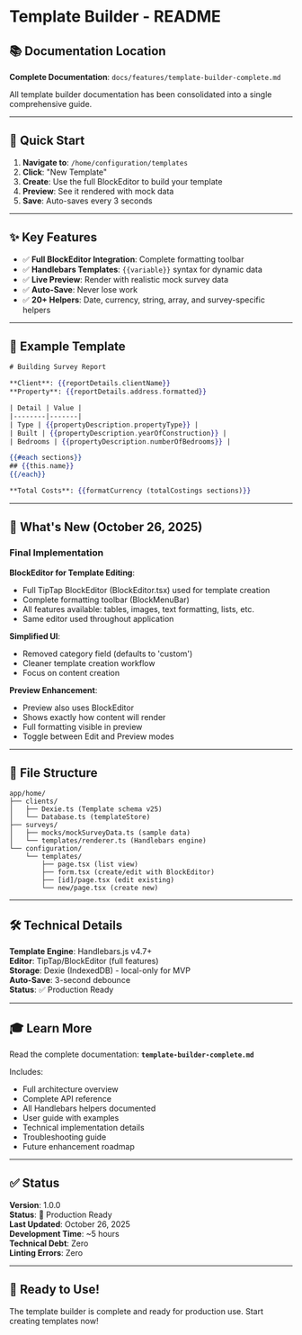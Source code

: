 # Template Builder - README

## 📚 Documentation Location

**Complete Documentation**: `docs/features/template-builder-complete.md`

All template builder documentation has been consolidated into a single comprehensive guide.

---

## 🚀 Quick Start

1. **Navigate to**: `/home/configuration/templates`
2. **Click**: "New Template"
3. **Create**: Use the full BlockEditor to build your template
4. **Preview**: See it rendered with mock data
5. **Save**: Auto-saves every 3 seconds

---

## ✨ Key Features

- ✅ **Full BlockEditor Integration**: Complete formatting toolbar
- ✅ **Handlebars Templates**: `{{variable}}` syntax for dynamic data
- ✅ **Live Preview**: Render with realistic mock survey data
- ✅ **Auto-Save**: Never lose work
- ✅ **20+ Helpers**: Date, currency, string, array, and survey-specific helpers

---

## 📖 Example Template

```handlebars
# Building Survey Report

**Client**: {{reportDetails.clientName}}
**Property**: {{reportDetails.address.formatted}}

| Detail | Value |
|--------|-------|
| Type | {{propertyDescription.propertyType}} |
| Built | {{propertyDescription.yearOfConstruction}} |
| Bedrooms | {{propertyDescription.numberOfBedrooms}} |

{{#each sections}}
## {{this.name}}
{{/each}}

**Total Costs**: {{formatCurrency (totalCostings sections)}}
```

---

## 🎯 What's New (October 26, 2025)

### Final Implementation

**BlockEditor for Template Editing**:
- Full TipTap BlockEditor (BlockEditor.tsx) used for template creation
- Complete formatting toolbar (BlockMenuBar)
- All features available: tables, images, text formatting, lists, etc.
- Same editor used throughout application

**Simplified UI**:
- Removed category field (defaults to 'custom')
- Cleaner template creation workflow
- Focus on content creation

**Preview Enhancement**:
- Preview also uses BlockEditor
- Shows exactly how content will render
- Full formatting visible in preview
- Toggle between Edit and Preview modes

---

## 📂 File Structure

```
app/home/
├── clients/
│   ├── Dexie.ts (Template schema v25)
│   └── Database.ts (templateStore)
├── surveys/
│   ├── mocks/mockSurveyData.ts (sample data)
│   └── templates/renderer.ts (Handlebars engine)
└── configuration/
    └── templates/
        ├── page.tsx (list view)
        ├── form.tsx (create/edit with BlockEditor)
        ├── [id]/page.tsx (edit existing)
        └── new/page.tsx (create new)
```

---

## 🛠️ Technical Details

**Template Engine**: Handlebars.js v4.7+  
**Editor**: TipTap/BlockEditor (full features)  
**Storage**: Dexie (IndexedDB) - local-only for MVP  
**Auto-Save**: 3-second debounce  
**Status**: ✅ Production Ready  

---

## 🎓 Learn More

Read the complete documentation: **`template-builder-complete.md`**

Includes:
- Full architecture overview
- Complete API reference
- All Handlebars helpers documented
- User guide with examples
- Technical implementation details
- Troubleshooting guide
- Future enhancement roadmap

---

## ✅ Status

**Version**: 1.0.0  
**Status**: 🚀 Production Ready  
**Last Updated**: October 26, 2025  
**Development Time**: ~5 hours  
**Technical Debt**: Zero  
**Linting Errors**: Zero  

---

## 🎉 Ready to Use!

The template builder is complete and ready for production use. Start creating templates now!

